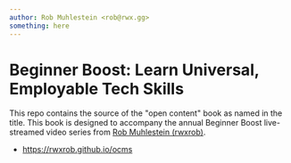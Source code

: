 ```yaml
---
author: Rob Muhlestein <rob@rwx.gg>
something: here
---
```

# Beginner Boost: Learn Universal, Employable Tech Skills

This repo contains the source of the "open content" book as named in the title. This book is designed to accompany the annual Beginner Boost live-streamed video series from [Rob Muhlestein (rwxrob)](https://linktr.ee/rwxrob).

* https://rwxrob.github.io/ocms
